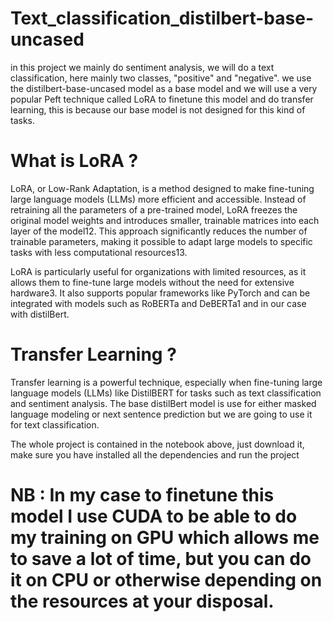 # Text_classification_distilbert-base-uncased
in this project we mainly do sentiment analysis, we will do a text classification, here mainly two classes, "positive" and "negative".
we use the distilbert-base-uncased model as a base model and we will use a very popular Peft technique called LoRA to finetune this model and do transfer learning, this is because our base model is not designed for this kind of tasks.
# What is LoRA ?
LoRA, or Low-Rank Adaptation, is a method designed to make fine-tuning large language models (LLMs) more efficient and accessible. Instead of retraining all the parameters of a pre-trained model, LoRA freezes the original model weights and introduces smaller, trainable matrices into each layer of the model12. This approach significantly reduces the number of trainable parameters, making it possible to adapt large models to specific tasks with less computational resources13.

LoRA is particularly useful for organizations with limited resources, as it allows them to fine-tune large models without the need for extensive hardware3. It also supports popular frameworks like PyTorch and can be integrated with models such as RoBERTa and DeBERTa1 and in our case with distilBert.

#  Transfer Learning ? 
Transfer learning is a powerful technique, especially when fine-tuning large language models (LLMs) like DistilBERT for tasks such as text classification and sentiment analysis. The base distilBert model is use for either masked language modeling or next sentence prediction but we are going to use it for text classification. 


The whole project is contained in the notebook above, just download it, make sure you have installed all the dependencies and run the project

# NB : In my case to finetune this model I use CUDA to be able to do my training on GPU which allows me to save a lot of time, but you can do it on CPU or otherwise depending on the resources at your disposal.
